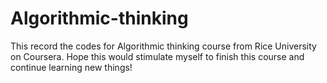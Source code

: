 # Algorithmic-thinking
This record the codes for Algorithmic thinking course from Rice University on Coursera. Hope this would stimulate myself to finish this course and continue learning new things!
